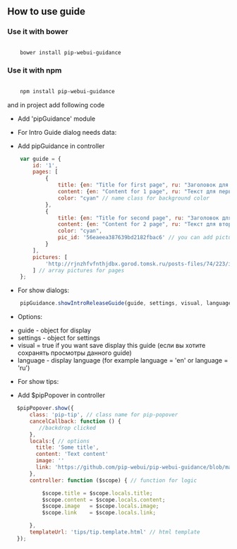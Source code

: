 ## How to use guide

### Use it with bower
```bash

    bower install pip-webui-guidance
```
### Use it with npm
```bash

    npm install pip-webui-guidance
```
and in project add following code

- Add 'pipGuidance' module

* For Intro Guide dialog needs data:
- Add pipGuidance in controller
```javascript
    var guide = {
        id: '1',
        pages: [
            {
                title: {en: "Title for first page", ru: "Заголовок для первой страницы"},
                content: {en: "Content for 1 page", ru: "Текст для первой страницы"},
                color: "cyan" // name class for background color
            },
            {
                title: {en: "Title for second page", ru: "Заголовок для второй страницы"},
                content: {en: "Content for 2 page", ru: "Текст для второй страницы"},
                color: "cyan",
                pic_id: '56eaeea387639bd2182fbac6' // you can add picture id in pipLife
            }
        ],
        pictures: [
            'http://rjnzhfvfnthjdbx.gorod.tomsk.ru/posts-files/74/223/i/25.jpg'
        ] // array pictures for pages
    };
```
* For show dialogs:
```javascript
    pipGuidance.showIntroReleaseGuide(guide, settings, visual, language, $party, $user);
```
* Options:
- guide - object for display
- settings - object for settings
- visual = true if you want save display this guide (если вы хотите сохранять просмотры данного guide)
- language - display language (for example language = 'en' or language = 'ru')

* For show tips:

- Add $pipPopover in controller
```javascript
   $pipPopover.show({
       class: 'pip-tip', // class name for pip-popover
       cancelCallback: function () {
          //backdrop clicked
       },
       locals:{ // options
         title: 'Some title',
         content: 'Text content'
         image: ''
         link: 'https://github.com/pip-webui/pip-webui-guidance/blob/master/doc/UserGuide.md'
       },
       controller: function ($scope) { // function for logic

           $scope.title = $scope.locals.title;
           $scope.content = $scope.locals.content;
           $scope.image   = $scope.locals.image;
           $scope.link    = $scope.locals.link;

       },
       templateUrl: 'tips/tip.template.html' // html template
   });
```
